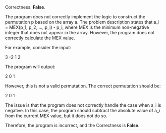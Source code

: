 Correctness: **False**.

The program does not correctly implement the logic to construct the permutation p based on the array a. The problem description states that a_i = MEX(p_1, p_2, ..., p_i) - p_i, where MEX is the minimum non-negative integer that does not appear in the array. However, the program does not correctly calculate the MEX value.

For example, consider the input:

3
-2 1 2

The program will output:

2 0 1

However, this is not a valid permutation. The correct permutation should be:

2 0 1

The issue is that the program does not correctly handle the case when a_i is negative. In this case, the program should subtract the absolute value of a_i from the current MEX value, but it does not do so.

Therefore, the program is incorrect, and the Correctness is **False**.